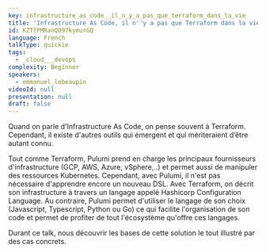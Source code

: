 ```yaml
---
key: infrastructure_as_code__il_n_y_a_pas_que_terraform_dans_la_vie
title: 'Infrastructure As Code, il n''y a pas que Terraform dans la vie'
id: KZTtPMRanQO97kymurGQ
language: French
talkType: quickie
tags:
  - _cloud___devops
complexity: Beginner
speakers:
  - emmanuel_lebeaupin
videoId: null
presentation: null
draft: false
---
```

Quand on parle d'Infrastructure As Code, on pense souvent à Terraform. Cependant, il existe d'autres outils qui émergent et qui mériteraient d’être autant connu.

Tout comme Terraform, Pulumi prend en charge les principaux fournisseurs d'infrastructure (GCP, AWS, Azure, vSphere,..) et permet aussi de manipuler des ressources Kubernetes. Cependant, avec Pulumi, il n'est pas nécessaire d'apprendre encore un nouveau DSL. Avec Terraform, on décrit son infrastructure à travers un langage appelé Hashicorp Configuration Language. Au contraire, Pulumi permet d'utiliser le langage de son choix (Javascript, Typescript, Python ou Go) ce qui facilite l'organisation de son code et permet de profiter de tout l'écosystème qu'offre ces langages.

Durant ce talk, nous découvrir les bases de cette solution le tout illustré par des cas concrets.